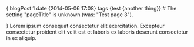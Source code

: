 {
    blogPost 1
    date {2014-05-06 17:08}
    tags {test {another thing}}
    # The setting "pageTitle" is unknown (was: "Test page 3").

}
Lorem ipsum consequat consectetur elit exercitation. Excepteur consectetur proident elit velit est et laboris ex laboris deserunt consectetur in ex aliquip.
